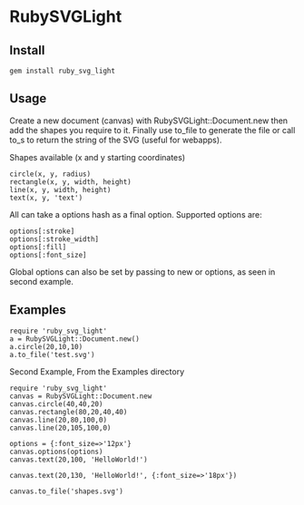 RubySVGLight
============

Install
-------

    gem install ruby_svg_light

Usage
-----

Create a new document (canvas) with RubySVGLight::Document.new then add the shapes you require to it. Finally use to_file to generate the file or call to_s to return the string of the SVG (useful for webapps).

Shapes available (x and y starting coordinates)

    circle(x, y, radius)  
    rectangle(x, y, width, height)  
    line(x, y, width, height)  
    text(x, y, 'text')  

All can take a options hash as a final option. Supported options are:

    options[:stroke]       
    options[:stroke_width] 
    options[:fill]         
    options[:font_size]    

Global options can also be set by passing to new or options, as seen in second example.


Examples
--------

    require 'ruby_svg_light'
    a = RubySVGLight::Document.new()
    a.circle(20,10,10)
    a.to_file('test.svg')

Second Example, From the Examples directory

    require 'ruby_svg_light'
    canvas = RubySVGLight::Document.new
    canvas.circle(40,40,20)
    canvas.rectangle(80,20,40,40)
    canvas.line(20,80,100,0)
    canvas.line(20,105,100,0)
    
    options = {:font_size=>'12px'}
    canvas.options(options)
    canvas.text(20,100, 'HelloWorld!')
    
    canvas.text(20,130, 'HelloWorld!', {:font_size=>'18px'})
    
    canvas.to_file('shapes.svg')

